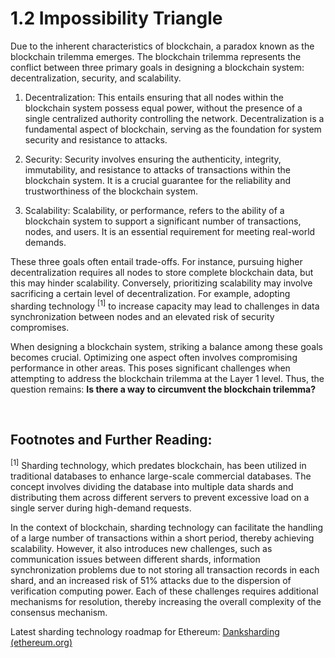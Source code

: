 # 1.2 Impossibility Triangle

<ImpossibleTriangle/>

Due to the inherent characteristics of blockchain, a paradox known as the blockchain trilemma emerges. The blockchain trilemma represents the conflict between three primary goals in designing a blockchain system: decentralization, security, and scalability.

1. Decentralization: This entails ensuring that all nodes within the blockchain system possess equal power, without the presence of a single centralized authority controlling the network. Decentralization is a fundamental aspect of blockchain, serving as the foundation for system security and resistance to attacks.
   
2. Security: Security involves ensuring the authenticity, integrity, immutability, and resistance to attacks of transactions within the blockchain system. It is a crucial guarantee for the reliability and trustworthiness of the blockchain system.
   
3. Scalability: Scalability, or performance, refers to the ability of a blockchain system to support a significant number of transactions, nodes, and users. It is an essential requirement for meeting real-world demands.

These three goals often entail trade-offs. For instance, pursuing higher decentralization requires all nodes to store complete blockchain data, but this may hinder scalability. Conversely, prioritizing scalability may involve sacrificing a certain level of decentralization. For example, adopting sharding technology <sup>[1]</sup> to increase capacity may lead to challenges in data synchronization between nodes and an elevated risk of security compromises.

When designing a blockchain system, striking a balance among these goals becomes crucial. Optimizing one aspect often involves compromising performance in other areas. This poses significant challenges when attempting to address the blockchain trilemma at the Layer 1 level. Thus, the question remains: **Is there a way to circumvent the blockchain trilemma?**


&nbsp; 
## Footnotes and Further Reading:

<sup>[1]</sup> Sharding technology, which predates blockchain, has been utilized in traditional databases to enhance large-scale commercial databases. The concept involves dividing the database into multiple data shards and distributing them across different servers to prevent excessive load on a single server during high-demand requests.

In the context of blockchain, sharding technology can facilitate the handling of a large number of transactions within a short period, thereby achieving scalability. However, it also introduces new challenges, such as communication issues between different shards, information synchronization problems due to not storing all transaction records in each shard, and an increased risk of 51% attacks due to the dispersion of verification computing power. Each of these challenges requires additional mechanisms for resolution, thereby increasing the overall complexity of the consensus mechanism.

Latest sharding technology roadmap for Ethereum: [Danksharding (ethereum.org)](https://ethereum.org/en/roadmap/danksharding/)

<GithubAvatar owner='lxdao-official' repo='myfirstlayer2-frontend' path='mdx/zh/1.2-blockchain-s-impossibility-triangle.md' />